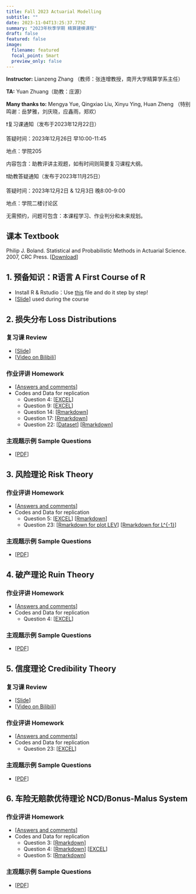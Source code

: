 ```yaml
---
title: Fall 2023 Actuarial Modelling
subtitle: ""
date: 2023-11-04T13:25:37.775Z
summary: "2023年秋季学期 精算建模课程"
draft: false
featured: false
image:
  filename: featured
  focal_point: Smart
  preview_only: false
---
```

<b>Instructor:</b> Lianzeng Zhang （教师：张连增教授，南开大学精算学系主任）

<b>TA:</b> Yuan Zhuang（助教：庄源）

<b>Many thanks to:</b> Mengya Yue, Qingxiao Liu, Xinyu Ying, Huan Zheng （特别鸣谢：岳梦雅，刘庆晓，应鑫雨，郑欢）

<p>&#10071;复习课通知（发布于2023年12月22日）</p>

答疑时间：2023年12月26日 早10:00-11:45

地点：学院205

内容包含：助教评讲主观题，如有时间则简要复习课程大纲。

<p>&#10071;助教答疑通知（发布于2023年11月25日）</p>

答疑时间：2023年12月2日 & 12月3日 晚8:00-9:00

地点：学院二楼讨论区

无需预约，问题可包含：本课程学习、作业判分和未来规划。

## 课本 Textbook
Philip J. Boland. Statistical and Probabilistic Methods in
Actuarial Science. 2007, CRC Press. [[Download](https://lianzengzhang.xyz/uploads/Actuarial_Modelling/Statistical%20and%20Probabilistic%20Methods%20in%20Actuarial%20Science.pdf)]

## 1. 预备知识：R语言 A First Course of R
* Install R & Rstudio：Use [this](https://lianzengzhang.xyz/uploads/Actuarial_Modelling/Base_R/Install_R.pdf) file and do it step by step!
* [[Slide](https://lianzengzhang.xyz/uploads/Actuarial_Modelling/Base_R/BasicR.pdf)] used during the course

## 2. 损失分布 Loss Distributions
### 复习课 Review
* [[Slide](https://lianzengzhang.xyz/uploads/Actuarial_Modelling/Chap_2/Review_Actuarial_Modelling_Chap_2.pdf)] 
* [[Video on Bilibili](https://www.bilibili.com/video/BV1Ua4y1r7uL/)]
### 作业评讲 Homework
* [[Answers and comments](https://lianzengzhang.xyz/uploads/Actuarial_Modelling/Chap_2/Actuarial_Modelling_Answers_Chap_2.pdf)]
* Codes and Data for replication
  * Question 4: [[EXCEL](https://lianzengzhang.xyz/uploads/Actuarial_Modelling/Chap_2/Chap_2_Qusetion_4.xlsx)]
  * Question 9: [[EXCEL](https://lianzengzhang.xyz/uploads/Actuarial_Modelling/Chap_2/Chap_2_Qusetion_9.xlsx)]
  * Question 14: [[Rmarkdown](https://lianzengzhang.xyz/uploads/Actuarial_Modelling/Chap_2/Chap_2_Question_14.Rmd)]
  * Question 17: [[Rmarkdown](https://lianzengzhang.xyz/uploads/Actuarial_Modelling/Chap_2/Chap_2_Question_17.Rmd)]
  * Question 22: [[Dataset](https://lianzengzhang.xyz/uploads/Actuarial_Modelling/Chap_2/Chap_2_Dataset_Theft.xlsx)] [[Rmarkdown](https://lianzengzhang.xyz/uploads/Actuarial_Modelling/Chap_2/Chap_2_Question_22.Rmd)]
### 主观题示例 Sample Questions
* [[PDF](https://lianzengzhang.xyz/uploads/Actuarial_Modelling/Chap_2/Actuarial_Modelling_Chap2_Candidate_Questions.pdf)] 

## 3. 风险理论 Risk Theory
### 作业评讲 Homework
* [[Answers and comments](https://lianzengzhang.xyz/uploads/Actuarial_Modelling/Chap_3/Actuarial_Modelling_Answers_Chap_3.pdf)]
* Codes and Data for replication
  * Question 5: [[EXCEL](https://lianzengzhang.xyz/uploads/Actuarial_Modelling/Chap_3/Chap_3_Qusetion_5.xlsx)] [[Rmarkdown](https://lianzengzhang.xyz/uploads/Actuarial_Modelling/Chap_3/Chap_3_Question_5.Rmd)]
  * Question 23: [[Rmarkdown for plot LEV](https://lianzengzhang.xyz/uploads/Actuarial_Modelling/Chap_3/Chap_3_Question_23_LEV.Rmd)] [[Rmarkdown for L^{-1}](https://lianzengzhang.xyz/uploads/Actuarial_Modelling/Chap_3/Chap_3_Question_23_M_star.Rmd)]
### 主观题示例 Sample Questions
* [[PDF](https://lianzengzhang.xyz/uploads/Actuarial_Modelling/Chap_3/Actuarial_Modelling_Chap3_Candidate_Questions.pdf)] 

## 4. 破产理论 Ruin Theory
### 作业评讲 Homework
* [[Answers and comments](https://lianzengzhang.xyz/uploads/Actuarial_Modelling/Chap_4/Actuarial_Modelling_Answers_Chap_4.pdf)]
* Codes and Data for replication
  * Question 4: [[EXCEL](https://lianzengzhang.xyz/uploads/Actuarial_Modelling/Chap_4/Chap_4_Qusetion_4.xlsx)]
### 主观题示例 Sample Questions
* [[PDF](https://lianzengzhang.xyz/uploads/Actuarial_Modelling/Chap_4/Actuarial_Modelling_Chap4_Candidate_Questions.pdf)] 

## 5. 信度理论 Credibility Theory
### 复习课 Review
* [[Slide](https://lianzengzhang.xyz/uploads/Actuarial_Modelling/Chap_5/Review_Actuarial_Modelling_Chap_5.pdf)] 
* [[Video on Bilibili](https://www.bilibili.com/video/BV1gw41157GF/)]
### 作业评讲 Homework
* [[Answers and comments](https://lianzengzhang.xyz/uploads/Actuarial_Modelling/Chap_5/Actuarial_Modelling_Answers_Chap_5.pdf)]
* Codes and Data for replication
  * Question 23: [[EXCEL](https://lianzengzhang.xyz/uploads/Actuarial_Modelling/Chap_5/Chap_5_Qusetion_23.xlsx)]
### 主观题示例 Sample Questions
* [[PDF](https://lianzengzhang.xyz/uploads/Actuarial_Modelling/Chap_5/Actuarial_Modelling_Chap5_Candidate_Questions.pdf)] 

## 6. 车险无赔款优待理论 NCD/Bonus-Malus System
### 作业评讲 Homework
* [[Answers and comments](https://lianzengzhang.xyz/uploads/Actuarial_Modelling/Chap_6/Actuarial_Modelling_Answers_Chap_6.pdf)]
* Codes and Data for replication
  * Question 3: [[Rmarkdown](https://lianzengzhang.xyz/uploads/Actuarial_Modelling/Chap_6/Chap_6_Question_3.Rmd)]
  * Question 4: [[Rmarkdown](https://lianzengzhang.xyz/uploads/Actuarial_Modelling/Chap_6/Chap_6_Question_4.Rmd)] [[EXCEL](https://lianzengzhang.xyz/uploads/Actuarial_Modelling/Chap_6/Chap_6_Question_4.xlsx)]
  * Question 5: [[Rmarkdown](https://lianzengzhang.xyz/uploads/Actuarial_Modelling/Chap_6/Chap_6_Question_5.Rmd)]
### 主观题示例 Sample Questions
* [[PDF](https://lianzengzhang.xyz/uploads/Actuarial_Modelling/Chap_6/Actuarial_Modelling_Chap6_Candidate_Questions.pdf)] 